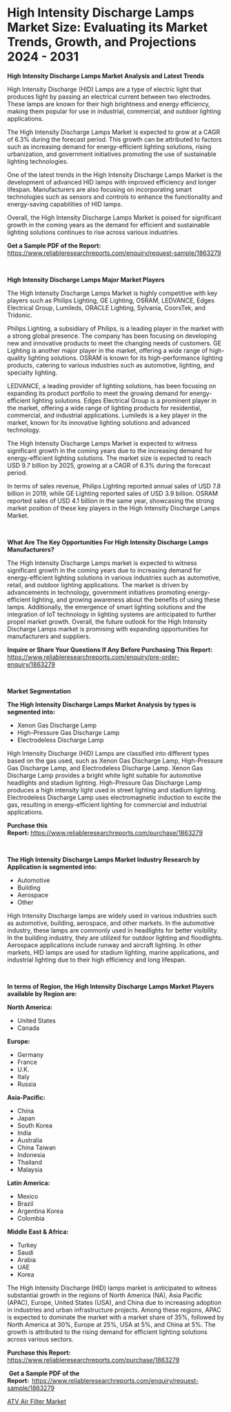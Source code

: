 <p><h1>High Intensity Discharge Lamps Market Size: Evaluating its Market Trends, Growth, and Projections 2024 - 2031</h1></p><p><strong>High Intensity Discharge Lamps Market Analysis and Latest Trends</strong></p>
<p><p>High Intensity Discharge (HID) Lamps are a type of electric light that produces light by passing an electrical current between two electrodes. These lamps are known for their high brightness and energy efficiency, making them popular for use in industrial, commercial, and outdoor lighting applications.</p><p>The High Intensity Discharge Lamps Market is expected to grow at a CAGR of 6.3% during the forecast period. This growth can be attributed to factors such as increasing demand for energy-efficient lighting solutions, rising urbanization, and government initiatives promoting the use of sustainable lighting technologies.</p><p>One of the latest trends in the High Intensity Discharge Lamps Market is the development of advanced HID lamps with improved efficiency and longer lifespan. Manufacturers are also focusing on incorporating smart technologies such as sensors and controls to enhance the functionality and energy-saving capabilities of HID lamps.</p><p>Overall, the High Intensity Discharge Lamps Market is poised for significant growth in the coming years as the demand for efficient and sustainable lighting solutions continues to rise across various industries.</p></p>
<p><strong>Get a Sample PDF of the Report:&nbsp;</strong> <a href="https://www.reliableresearchreports.com/enquiry/request-sample/1863279">https://www.reliableresearchreports.com/enquiry/request-sample/1863279</a></p>
<p>&nbsp;</p>
<p><strong>High Intensity Discharge Lamps Major Market Players</strong></p>
<p><p>The High Intensity Discharge Lamps Market is highly competitive with key players such as Philips Lighting, GE Lighting, OSRAM, LEDVANCE, Edges Electrical Group, Lumileds, ORACLE Lighting, Sylvania, CoorsTek, and Tridonic. </p><p>Philips Lighting, a subsidiary of Philips, is a leading player in the market with a strong global presence. The company has been focusing on developing new and innovative products to meet the changing needs of customers. GE Lighting is another major player in the market, offering a wide range of high-quality lighting solutions. OSRAM is known for its high-performance lighting products, catering to various industries such as automotive, lighting, and specialty lighting.</p><p>LEDVANCE, a leading provider of lighting solutions, has been focusing on expanding its product portfolio to meet the growing demand for energy-efficient lighting solutions. Edges Electrical Group is a prominent player in the market, offering a wide range of lighting products for residential, commercial, and industrial applications. Lumileds is a key player in the market, known for its innovative lighting solutions and advanced technology.</p><p>The High Intensity Discharge Lamps Market is expected to witness significant growth in the coming years due to the increasing demand for energy-efficient lighting solutions. The market size is expected to reach USD 9.7 billion by 2025, growing at a CAGR of 6.3% during the forecast period.</p><p>In terms of sales revenue, Philips Lighting reported annual sales of USD 7.8 billion in 2019, while GE Lighting reported sales of USD 3.9 billion. OSRAM reported sales of USD 4.1 billion in the same year, showcasing the strong market position of these key players in the High Intensity Discharge Lamps Market.</p></p>
<p>&nbsp;</p>
<p><strong>What Are The Key Opportunities For High Intensity Discharge Lamps Manufacturers?</strong></p>
<p><p>The High Intensity Discharge Lamps market is expected to witness significant growth in the coming years due to increasing demand for energy-efficient lighting solutions in various industries such as automotive, retail, and outdoor lighting applications. The market is driven by advancements in technology, government initiatives promoting energy-efficient lighting, and growing awareness about the benefits of using these lamps. Additionally, the emergence of smart lighting solutions and the integration of IoT technology in lighting systems are anticipated to further propel market growth. Overall, the future outlook for the High Intensity Discharge Lamps market is promising with expanding opportunities for manufacturers and suppliers.</p></p>
<p><strong>Inquire or Share Your Questions If Any Before Purchasing This Report:</strong> <a href="https://www.reliableresearchreports.com/enquiry/pre-order-enquiry/1863279">https://www.reliableresearchreports.com/enquiry/pre-order-enquiry/1863279</a></p>
<p>&nbsp;</p>
<p><strong>Market Segmentation</strong></p>
<p><strong>The High Intensity Discharge Lamps Market Analysis by types is segmented into:</strong></p>
<p><ul><li>Xenon Gas Discharge Lamp</li><li>High-Pressure Gas Discharge Lamp</li><li>Electrodeless Discharge Lamp</li></ul></p>
<p><p>High Intensity Discharge (HID) Lamps are classified into different types based on the gas used, such as Xenon Gas Discharge Lamp, High-Pressure Gas Discharge Lamp, and Electrodeless Discharge Lamp. Xenon Gas Discharge Lamp provides a bright white light suitable for automotive headlights and stadium lighting. High-Pressure Gas Discharge Lamp produces a high intensity light used in street lighting and stadium lighting. Electrodeless Discharge Lamp uses electromagnetic induction to excite the gas, resulting in energy-efficient lighting for commercial and industrial applications.</p></p>
<p><strong>Purchase this Report:&nbsp;</strong><a href="https://www.reliableresearchreports.com/purchase/1863279">https://www.reliableresearchreports.com/purchase/1863279</a></p>
<p>&nbsp;</p>
<p><strong>The High Intensity Discharge Lamps Market Industry Research by Application is segmented into:</strong></p>
<p><ul><li>Automotive</li><li>Building</li><li>Aerospace</li><li>Other</li></ul></p>
<p><p>High Intensity Discharge lamps are widely used in various industries such as automotive, building, aerospace, and other markets. In the automotive industry, these lamps are commonly used in headlights for better visibility. In the building industry, they are utilized for outdoor lighting and floodlights. Aerospace applications include runway and aircraft lighting. In other markets, HID lamps are used for stadium lighting, marine applications, and industrial lighting due to their high efficiency and long lifespan.</p></p>
<p>&nbsp;</p>
<p><strong>In terms of Region, the High Intensity Discharge Lamps Market Players available by Region are:</strong></p>
<p>
    <p> <strong> North America: </strong>
        <ul>
            <li>United States</li>
            <li>Canada</li>
        </ul>
        </p> 
    <p> <strong> Europe: </strong>
        <ul>
            <li>Germany</li>
            <li>France</li>
            <li>U.K.</li>
            <li>Italy</li>
            <li>Russia</li>
        </ul>
        </p> 
    <p> <strong> Asia-Pacific: </strong>
        <ul>
            <li>China</li>
            <li>Japan</li>
            <li>South Korea</li>
            <li>India</li>
            <li>Australia</li>
            <li>China Taiwan</li>
            <li>Indonesia</li>
            <li>Thailand</li>
            <li>Malaysia</li>
        </ul>
        </p> 
    <p> <strong> Latin America: </strong>
        <ul>
            <li>Mexico</li>
            <li>Brazil</li>
            <li>Argentina Korea</li>
            <li>Colombia</li>
        </ul>
        </p> 
    <p> <strong> Middle East & Africa: </strong>
        <ul>
            <li>Turkey</li>
            <li>Saudi</li>
            <li>Arabia</li>
            <li>UAE</li>
            <li>Korea</li>
        </ul>
    </p>
    </p>
<p><p>The High Intensity Discharge (HID) lamps market is anticipated to witness substantial growth in the regions of North America (NA), Asia Pacific (APAC), Europe, United States (USA), and China due to increasing adoption in industries and urban infrastructure projects. Among these regions, APAC is expected to dominate the market with a market share of 35%, followed by North America at 30%, Europe at 25%, USA at 5%, and China at 5%. The growth is attributed to the rising demand for efficient lighting solutions across various sectors.</p></p>
<p><strong>Purchase this Report: </strong><a href="https://www.reliableresearchreports.com/purchase/1863279">https://www.reliableresearchreports.com/purchase/1863279</a></p>
<p>&nbsp;<strong>Get a Sample PDF of the Report:&nbsp;&nbsp;</strong><a href="https://www.reliableresearchreports.com/enquiry/request-sample/1863279">https://www.reliableresearchreports.com/enquiry/request-sample/1863279</a></p>
<p><strong></strong></p>
<p><p><a href="https://sulfuric-clavicle-d39.notion.site/Global-ATV-Air-Filter-Market-Size-and-Market-Trends-Insights-and-Projections-from-2024-to-2031-f956de1b11bd41589273e72f7197c743">ATV Air Filter Market</a></p></p>